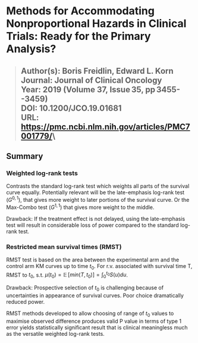# Methods for Accommodating Nonproportional Hazards in Clinical Trials: Ready for the Primary Analysis?

> **Author(s)**: Boris Freidlin, Edward L. Korn\
> **Journal**: Journal of Clinical Oncology\
> **Year**: 2019 (Volume 37, Issue 35, pp 3455--3459)\
> **DOI**: 10.1200/JCO.19.01681\
> **URL**: <https://pmc.ncbi.nlm.nih.gov/articles/PMC7001779/>\
> ------------------------------------------------------------------------

## Summary

### Weighted log-rank tests

Contrasts the standard log-rank test which weights all parts of the survival curve equally. Potentially relevant will be the late-emphasis log-rank test $(G^{0,1})$, that gives more weight to later portions of the survival curve. Or the Max-Combo test $(G^{1,1})$ that gives more weight to the middle.

Drawback: If the treatment effect is not delayed, using the late-emphasis test will result in considerable loss of power compared to the standard log-rank test.

### Restricted mean survival times (RMST)

RMST test is based on the area between the experimental arm and the control arm KM curves up to time $t_0$. For r.v. associated with survival time T, RMST to $t_0$, s.t. $\mu(t_0) = \mathop{{}\mathbb{E}}[min({T,t_0})]= \int^{t_0}_0 S(u) du$.

Drawback: Prospective selection of $t_0$ is challenging because of uncertainties in appearance of survival curves. Poor choice dramatically reduced power.

RMST methods developed to allow choosing of range of $t_0$ values to maximise observed difference produces valid P value in terms of type 1 error yields statistically significant result that is clinical meaningless much as the versatile weighted log-rank tests.
